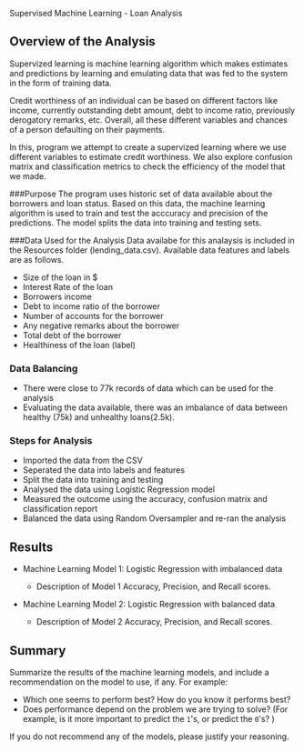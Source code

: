 Supervised Machine Learning - Loan Analysis

## Overview of the Analysis

Supervized learning is machine learning algorithm which makes estimates and predictions by learning and emulating data that was fed to the system in the form of training data.

Credit worthiness of an individual can be based on different factors like income, currently outstanding debt amount, debt to income ratio, previously derogatory remarks, etc. 
Overall, all these different variables and chances of a person defaulting on their payments.

In this, program we attempt to create a supervized learning where we use different variables to estimate credit worthiness. We also explore confusion matrix and classification metrics to check the efficiency of the model that we made.

###Purpose
The program uses historic set of data available about the borrowers and loan status. Based on this data, the machine learning algorithm is used to train and test the acccuracy and precision of the predictions. The model splits the data into training and testing sets.

###Data Used for the Analysis
Data availabe for this analaysis is included in the Resources folder (lending_data.csv). Available data features and labels are as follows.
 - Size of the loan in $
 - Interest Rate of the loan
 - Borrowers income
 - Debt to income ratio of the borrower
 - Number of accounts for the borrower
 - Any negative remarks about the borrower
 - Total debt of the borrower
 - Healthiness of the loan (label)

### Data Balancing
- There were close to 77k records of data which can be used for the analysis
- Evaluating the data available, there was an imbalance of data between healthy (75k) and unhealthy loans(2.5k).


### Steps for Analysis

* Imported the data from the CSV
* Seperated the data into labels and features
* Split the data into training and testing
* Analysed the data using Logistic Regression model
* Measured the outcome using the accuracy, confusion matrix and classification report
* Balanced the data using Random Oversampler and re-ran the analysis

## Results

* Machine Learning Model 1: Logistic Regression with imbalanced data
  * Description of Model 1 Accuracy, Precision, and Recall scores.



* Machine Learning Model 2: Logistic Regression with balanced data 
  * Description of Model 2 Accuracy, Precision, and Recall scores.


## Summary

Summarize the results of the machine learning models, and include a recommendation on the model to use, if any. For example:
* Which one seems to perform best? How do you know it performs best?
* Does performance depend on the problem we are trying to solve? (For example, is it more important to predict the `1`'s, or predict the `0`'s? )

If you do not recommend any of the models, please justify your reasoning.
